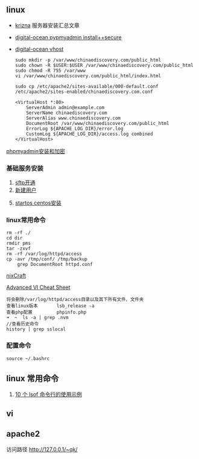 ## linux

*	[krizna](http://www.krizna.com/ubuntu/setup-ftp-server-on-ubuntu-14-04-vsftpd/) 服务器安装汇总文章
*	[digital-ocean pypmyadmin install++secure](https://www.digitalocean.com/community/tutorials/how-to-install-and-secure-phpmyadmin-on-ubuntu-14-04)
*	[digital-ocean vhost](https://www.digitalocean.com/community/tutorials/how-to-set-up-apache-virtual-hosts-on-ubuntu-14-04-lts)

		sudo mkdir -p /var/www/chinaediscovery.com/public_html
		sudo chown -R $USER:$USER /var/www/chinaediscovery.com/public_html
		sudo chmod -R 755 /var/www
		vi /var/www/chinaediscovery.com/public_html/index.html

		sudo cp /etc/apache2/sites-available/000-default.conf /etc/apache2/sites-enabled/chinaediscovery.com.conf

		<VirtualHost *:80>
    		ServerAdmin admin@example.com
    		ServerName chinaediscovery.com
    		ServerAlias www.chinaediscovery.com
    		DocumentRoot /var/www/chinaediscovery.com/public_html
    		ErrorLog ${APACHE_LOG_DIR}/error.log
    		CustomLog ${APACHE_LOG_DIR}/access.log combined
		</VirtualHost>





[phpmyadmin安装和加密](https://www.digitalocean.com/community/tutorials/how-to-set-up-apache-virtual-hosts-on-ubuntu-14-04-lts)

### 基础服务安装
1. [sftp开通](http://bbs.chinaunix.net/thread-1960082-1-1.html)
3. [新建用户](http://www.cnblogs.com/guangbei/archive/2010/04/26/1721163.html)
<!-- 4. [lnmp一键安装包](http://lnmp.org/index.html) -->
5. [startos centos安装](http://www.startos.com/linux/guide/2012071635559_2.html)

### linux常用命令

    rm -rf ./
    cd dir
    rmdir pms
    tar -zxvf
    rm -rf /var/log/httpd/access
    cp -avr /tmp/conf/ /tmp/backup
		grep DocumentRoot httpd.conf

[nixCraft](http://www.cyberciti.biz/faq/copy-folder-linux-command-line/)

[Advanced VI  Cheat Sheet ](http://www.lagmonster.org/docs/vi2.html)

    将会删除/var/log/httpd/access目录以及其下所有文件、文件夹
    查看linux版本		lsb_release -a
    查看php配置			phpinfo.php
    ➜  ~  ls -a | grep .nvm    
    //查看历史命令
    history | grep sslocal                      

### 配置命令

    source ~/.bashrc

## linux 常用命令

1. [10 个 lsof 命令行的使用示例](http://www.oschina.net/question/12_145479?sort=default&p=2#answers)

## vi



## apache2

访问路径 http://127.0.0.1/~qk/
